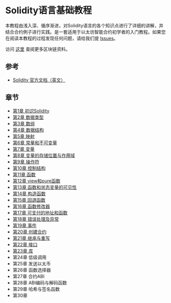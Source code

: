 # Solidity语言基础教程
本教程由浅入深、循序渐进，对Solidity语言的各个知识点进行了详细的讲解，并结合合约例子进行实践。是一套适用于以太坊智能合约初学者的入门教程。如果您在阅读本教程的过程发现任何问题，请给我们提 [Issues](https://github.com/StevenX5/blockchain-tutorials/issues)。

访问 [这里](https://www.benmo.cc) 查阅更多区块链资料。

## 参考
+ [Solidity 官方文档（英文）](https://docs.soliditylang.org/en/latest/index.html)

## 章节
+ [第1章 初识Solidity](第1章%20初识Solidity.md)
+ [第2章 数据类型](第2章%20数据类型.md)
+ [第3章 数组](第3章%20数组.md)
+ [第4章 数据结构](第4章%20数据结构.md)
+ [第5章 映射](第5章%20映射.md)
+ [第6章 常量和不可变量](第6章%20常量和不可变量.md)
+ [第7章 变量](第7章%20变量.md)
+ [第8章 变量的存储位置与作用域](第8章%20变量的存储位置与作用域.md)
+ [第9章 操作符](第9章%20操作符.md)
+ [第10章 控制结构](第10章%20控制结构.md)
+ [第11章 函数](第11章%20函数.md)
+ [第12章 view和pure函数](第12章%20view和pure函数.md)
+ [第13章 函数和状态变量的可见性](第13章%20函数和状态变量的可见性.md)
+ [第14章 构造函数](第14章%20构造函数.md)
+ [第15章 回退函数](第15章%20回退函数.md)
+ [第16章 函数修改器](第16章%20函数修改器.md)
+ [第17章 可支付的地址和函数](第17章%20可支付的地址和函数.md)
+ [第18章 错误处理及异常](第18章%20错误处理及异常.md)
+ [第19章 事件](第19章%20事件.md)
+ [第20章 创建合约](第20章%20创建合约.md)
+ [第21章 继承与重写](第21章%20继承与重写.md)
+ [第22章 接口](第22章%20接口.md)
+ [第23章 库](第23章%20库.md)
+ 第24章 低级调用
+ 第25章 发送以太币
+ 第26章 函数选择器
+ 第27章 合约ABI
+ 第28章 ABI编码与解码函数
+ 第29章 哈希与签名函数
+ 第30章
